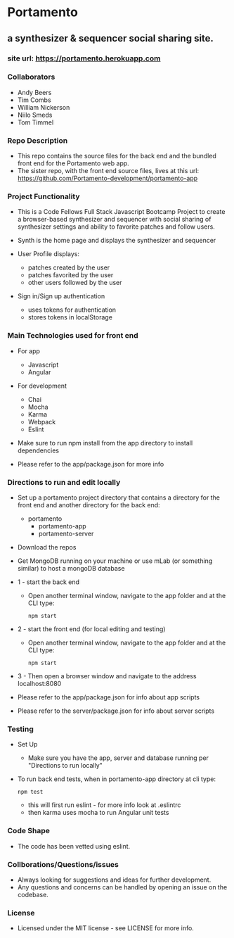 # Portamento 
## a synthesizer & sequencer social sharing site.
### site url: https://portamento.herokuapp.com

### Collaborators
  - Andy Beers
  - Tim Combs
  - William Nickerson
  - Niilo Smeds
  - Tom Timmel


### Repo Description
  - This repo contains the source files for the back end and the bundled front end for the Portamento web app.
  - The sister repo, with the front end source files, lives at this url: https://github.com/Portamento-development/portamento-app


### Project Functionality
  - This is a Code Fellows Full Stack Javascript Bootcamp Project to create a browser-based synthesizer and sequencer with social sharing of synthesizer settings and ability to favorite patches and follow users.
  - Synth is the home page and displays the synthesizer and sequencer
  - User Profile displays:
    - patches created by the user
    - patches favorited by the user
    - other users followed by the user
  
  - Sign in/Sign up authentication
    - uses tokens for authentication
    - stores tokens in localStorage


### Main Technologies used for front end
  - For app
    - Javascript
    - Angular

  - For development
    - Chai
    - Mocha
    - Karma
    - Webpack
    - Eslint

  - Make sure to run npm install from the app directory to install dependencies
  - Please refer to the app/package.json for more info


### Directions to run and edit locally
  - Set up a portamento project directory that contains a directory for the front end and another directory for the back end:
    - portamento
      - portamento-app 
      - portamento-server

  - Download the repos

  - Get MongoDB running on your machine or use mLab (or something similar) to host a mongoDB database

  - 1 - start the back end
    - Open another terminal window, navigate to the app folder and at the CLI type: 
      ```
      npm start
      ```
  - 2 - start the front end (for local editing and testing)
    - Open another terminal window, navigate to the app folder and at the CLI type: 
      ```
      npm start
      ```
  - 3 - Then open a browser window and navigate to the address localhost:8080

  - Please refer to the app/package.json for info about app scripts
  - Please refer to the server/package.json for info about server scripts


### Testing
  - Set Up
    - Make sure you have the app, server and database running per "Directions to run locally"

  - To run back end tests, when in portamento-app directory at cli type:
      ```
      npm test
      ```
    - this will first run eslint - for more info look at .eslintrc
    - then karma uses mocha to run Angular unit tests

### Code Shape
  - The code has been vetted using eslint.

### Collborations/Questions/issues
  - Always looking for suggestions and ideas for further development.
  - Any questions and concerns can be handled by opening an issue on the codebase.

### License
  - Licensed under the MIT license - see LICENSE for more info.
